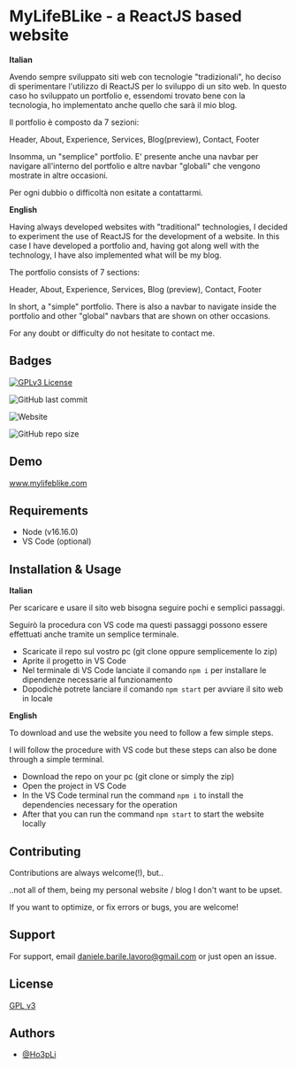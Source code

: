 
# MyLifeBLike - a ReactJS based website

**Italian**

Avendo sempre sviluppato siti web con tecnologie "tradizionali", ho deciso di sperimentare
l'utilizzo di ReactJS per lo sviluppo di un sito web. In questo caso ho sviluppato un
portfolio e, essendomi trovato bene con la tecnologia, ho implementato anche quello che
sarà il mio blog.

Il portfolio è composto da 7 sezioni:

Header, About, Experience, Services, Blog(preview), Contact, Footer

Insomma, un "semplice" portfolio. E' presente anche una navbar per navigare all'interno del
portfolio e altre navbar "globali" che vengono mostrate in altre occasioni.

Per ogni dubbio o difficoltà non esitate a contattarmi.

**English**

Having always developed websites with "traditional" technologies, I decided to experiment
the use of ReactJS for the development of a website. In this case I have developed a
portfolio and, having got along well with the technology, I have also implemented what
will be my blog.

The portfolio consists of 7 sections:

Header, About, Experience, Services, Blog (preview), Contact, Footer

In short, a "simple" portfolio. There is also a navbar to navigate inside the
portfolio and other "global" navbars that are shown on other occasions.

For any doubt or difficulty do not hesitate to contact me.
## Badges

[![GPLv3 License](https://img.shields.io/badge/License-GPL%20v3-yellow.svg)](https://opensource.org/licenses/)

![GitHub last commit](https://img.shields.io/github/last-commit/Ho3pLi/MyPlace)

![Website](https://img.shields.io/website?url=https%3A%2F%2Fmylifeblike.netlify.app%2F)

![GitHub repo size](https://img.shields.io/github/repo-size/Ho3pLi/MyPlace)

## Demo

www.mylifeblike.com

## Requirements

- Node (v16.16.0)
- VS Code (optional)
## Installation & Usage

**Italian**

Per scaricare e usare il sito web bisogna seguire pochi e semplici passaggi.

Seguirò la procedura con VS code ma questi passaggi possono essere effettuati anche tramite un semplice terminale.

- Scaricate il repo sul vostro pc (git clone oppure semplicemente lo zip)
- Aprite il progetto in VS Code
- Nel terminale di VS Code lanciate il comando ```npm i``` per installare le dipendenze necessarie al funzionamento
- Dopodichè potrete lanciare il comando ```npm start``` per avviare il sito web in locale

**English**

To download and use the website you need to follow a few simple steps.

I will follow the procedure with VS code but these steps can also be done through a simple terminal.

- Download the repo on your pc (git clone or simply the zip)
- Open the project in VS Code
- In the VS Code terminal run the command ```npm i``` to install the dependencies necessary for the operation
- After that you can run the command ```npm start``` to start the website locally
## Contributing

Contributions are always welcome(!), but..

..not all of them, being my personal website / blog I don't want to be upset.

If you want to optimize, or fix errors or bugs, you are welcome!

## Support

For support, email daniele.barile.lavoro@gmail.com or just open an issue.


## License

[GPL v3](https://choosealicense.com/licenses/gpl-3.0/)


## Authors

- [@Ho3pLi](https://www.github.com/Ho3pLi)

